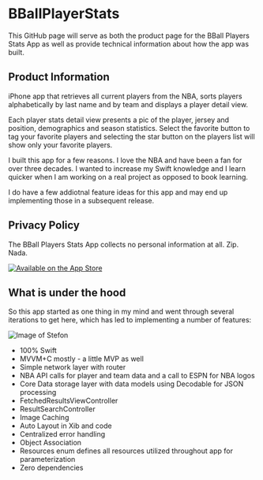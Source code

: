# BBallPlayerStats

This GitHub page will serve as both the product page for the BBall Players Stats App as well as provide technical information about how the app was built.

## Product Information

iPhone app that retrieves all current players from the NBA, sorts players alphabetically by last name and by team and displays a player detail view.

Each player stats detail view presents a pic of the player, jersey and position, demographics and season statistics. Select the favorite button to tag your favorite players and selecting the star button on the players list will show only your favorite players.

I built this app for a few reasons. I love the NBA and have been a fan for over three decades. I wanted to increase my Swift knowledge and I learn quicker when I am working on a real project as opposed to book learning. 

I do have a few addiotnal feature ideas for this app and may end up implementing those in a subsequent release.

## Privacy Policy

The BBall Players Stats App collects no personal information at all. Zip. Nada.
 
[![Available on the App Store](http://cl.ly/WouG/Download_on_the_App_Store_Badge_US-UK_135x40.svg)](https://itunes.apple.com)

## What is under the hood

So this app started as one thing in my mind and went through several iterations to get here, which has led to implementing a number of features:

![Image of Stefon](https://media3.giphy.com/media/XaFX9e9xfbcXWxW0a2/giphy.gif)

* 100% Swift
* MVVM+C mostly - a little MVP as well
* Simple network layer with router
* NBA API calls for player and team data and a call to ESPN for NBA logos
* Core Data storage layer with data models using Decodable for JSON processing
* FetchedResultsViewController
* ResultSearchController
* Image Caching
* Auto Layout in Xib and code
* Centralized error handling
* Object Association
* Resources enum defines all resources utilized throughout app for parameterization
* Zero dependencies
